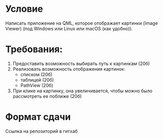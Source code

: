 # Условие
Написать приложение на QML, которое отображает картинки (Image Viewer) (под Windows или Linux или macOS (как удобно)).

# Требования:
1.	Предоставить возможность выбирать путь к картинкам (20б)
2.	Реализовать возможность отображения картинок:
    - списком (20б)
    - таблицей (20б)
    - PathView (20б)
3.	При клике на картинку, она увеличивается, чтобы можно было рассмотреть ее поближе (20б)
	
# Формат сдачи
Ссылка на репозиторий в гитхаб

